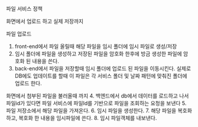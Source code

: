 파일 서비스 정책

화면에서 업로드 하고 실제 저장까지
 
파일 업로드 
1. front-end에서 파일 올릴때 해당 파일을 임시 폴더에 임시 파일로 생성/저장
2. 임시 폴더에 파일을 생성하고 저장된 파일을 암호화 한후에  방금 생성한 파일에 암호화 된 내용을 쓴다.
3. back-end에서 파일을 저장할때 임시 폴더에 업로드 된 파일을 이동시킨다. 실제로 DB에도 업데이트를 할때 이 파일은 각 서비스 폴더 및 날짜 패턴에 맞춰진 폴더에 업로드 한다.

화면에서 첨부된 파일을 불러올때 까지
4. 백엔드에서 db에서 데이터를 로드하고 나서 파일id가 있다면 파일 서비스에 파일Id를 기반으로 파일을 조회하는 요청을 보낸다
5. 파일 저장소에서 해당 파일을 가져온다.
6. 임시 파일을 생성한다.
7. 해당 파일을 복호화 하고, 복호화 한 내용을 임시파일에 쓴다.
8. 임시 파일객체를 내보낸다.

<!--stackedit_data:
eyJoaXN0b3J5IjpbMTcyMTM4ODMyNywtMTQwMzQwNjcyOCwtMT
M4MDM5MzQ2OCw0MDgwODAxMzEsLTIwODg3NDY2MTIsOTQwOTg5
MjQxXX0=
-->